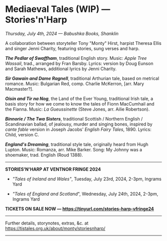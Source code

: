 # Mediaeval Tales (WIP) — Stories'n'Harp

*Thursday, July 4th, 2024 — Babushka Books, Shanklin*

A collaboration between storyteller Tony "Monty" Hirst, harpist Theresa Ellis and singer Jenni Charity, featuring stories, sung verses and harp.

__*The Pedlar of Swaffham*__, traditional English story. Music: *Apple Tree Wassail*, trad., arranged by Fran Barsby. Lyrics: version by Doug Eunson and Sarah Mathews, additional lyrics by Jenni Charity.

__*Sir Gawain and Dame Ragnell*__, traditional Arthurian tale, based on metrical romance. Music: Bulgarian Red, comp. Charlie McKerron, [arr. Mary Macmaster?].

__*Oísin and Tir na Nog*__, the Land of the Ever Young, traditional Irish tale, a basis story for how we come to know the tales of Fionn MacCumhail and the Fianna. Music: *La Gueussinette* (Steve Jones, arr. Ailie Robertson).

__*Binnorie / The Twa Sisters*__, traditional Scottish / Northern English / Scandinavian ballad, of jealousy, murder and singing bones, inspired by *cante fable* version in Joseph Jacobs' *English Fairy Tales*, 1890. Lyrics: Child, version C.

__*England's Dreaming*__, traditional style tale, originally heard from Hugh Lupton. Music: Romanza, arr. Mike Barker. Song: My Johnny was a shoemaker, trad. English (Roud 1388).  

---
  
__STORIES'N'HARP AT VENTNOR FRINGE 2024__

- *"Tales of Ireland and Wales"*, Tuesday, July 23rd, 2024, 2-3pm, Ingrams Yard

- *"Tales of England and Scotland*", Wednesday, July 24th, 2024, 2-3pm, Ingrams Yard

__TICKETS ON SALE NOW — https://tinyurl.com/stories-harp-vfringe24__

---

Further details, storynotes, extras, &c. at https://tistales.org.uk/about/monty/storiesnharp/  

---
